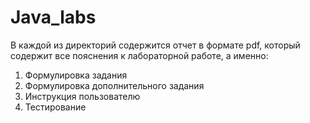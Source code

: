 # Java_labs
В каждой из директорий содержится отчет в формате pdf, который содержит все пояснения к лабораторной работе, а именно:    

1. Формулировка задания  
2. Формулировка дополнительного задания  
3. Инструкция пользователю      
4. Тестирование  
